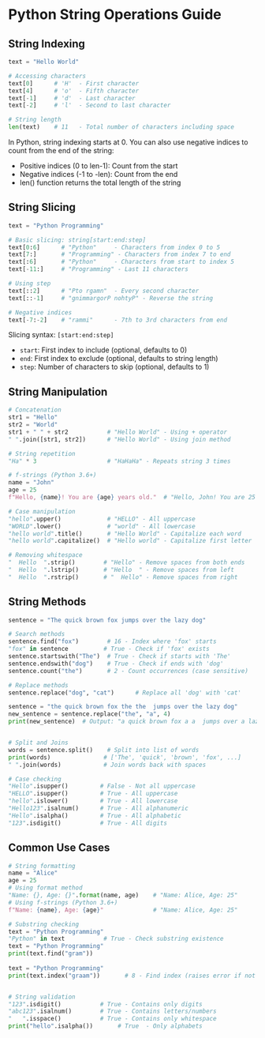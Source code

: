 # Python String Operations Guide

## String Indexing
```python
text = "Hello World"

# Accessing characters
text[0]      # 'H'  - First character
text[4]      # 'o'  - Fifth character
text[-1]     # 'd'  - Last character
text[-2]     # 'l'  - Second to last character

# String length
len(text)    # 11   - Total number of characters including space
```

In Python, string indexing starts at 0. You can also use negative indices to count from the end of the string:
- Positive indices (0 to len-1): Count from the start
- Negative indices (-1 to -len): Count from the end
- len() function returns the total length of the string

## String Slicing
```python
text = "Python Programming"

# Basic slicing: string[start:end:step]
text[0:6]      # "Python"     - Characters from index 0 to 5
text[7:]       # "Programming" - Characters from index 7 to end
text[:6]       # "Python"     - Characters from start to index 5
text[-11:]     # "Programming" - Last 11 characters

# Using step
text[::2]      # "Pto rgamn"  - Every second character
text[::-1]     # "gnimmargorP nohtyP" - Reverse the string

# Negative indices
text[-7:-2]    # "rammi"      - 7th to 3rd characters from end
```

Slicing syntax: `[start:end:step]`
- `start`: First index to include (optional, defaults to 0)
- `end`: First index to exclude (optional, defaults to string length)
- `step`: Number of characters to skip (optional, defaults to 1)

## String Manipulation
```python
# Concatenation
str1 = "Hello"
str2 = "World"
str1 + " " + str2           # "Hello World" - Using + operator
" ".join([str1, str2])      # "Hello World" - Using join method

# String repetition
"Ha" * 3                    # "HaHaHa" - Repeats string 3 times

# f-strings (Python 3.6+)
name = "John"
age = 25
f"Hello, {name}! You are {age} years old."  # "Hello, John! You are 25 years old."

# Case manipulation
"hello".upper()             # "HELLO" - All uppercase
"WORLD".lower()             # "world" - All lowercase
"hello world".title()       # "Hello World" - Capitalize each word
"hello world".capitalize()  # "Hello world" - Capitalize first letter

# Removing whitespace
"  Hello  ".strip()        # "Hello" - Remove spaces from both ends
"  Hello  ".lstrip()       # "Hello  " - Remove spaces from left
"  Hello  ".rstrip()       # "  Hello" - Remove spaces from right
```

## String Methods
```python
sentence = "The quick brown fox jumps over the lazy dog"

# Search methods
sentence.find("fox")        # 16 - Index where 'fox' starts
"fox" in sentence          # True - Check if 'fox' exists
sentence.startswith("The")  # True - Check if starts with 'The'
sentence.endswith("dog")    # True - Check if ends with 'dog'
sentence.count("the")       # 2 - Count occurrences (case sensitive)

# Replace methods
sentence.replace("dog", "cat")      # Replace all 'dog' with 'cat'

sentence = "the quick brown fox the the  jumps over the lazy dog"
new_sentence = sentence.replace("the", "a", 4)
print(new_sentence)  # Output: "a quick brown fox a a  jumps over a lazy dog


# Split and Joins
words = sentence.split()    # Split into list of words
print(words)               # ['The', 'quick', 'brown', 'fox', ...]
" ".join(words)            # Join words back with spaces

# Case checking
"Hello".isupper()         # False - Not all uppercase
"HELLO".isupper()         # True - All uppercase
"hello".islower()         # True - All lowercase
"Hello123".isalnum()      # True - All alphanumeric
"Hello".isalpha()         # True - All alphabetic
"123".isdigit()           # True - All digits

```

## Common Use Cases
```python
# String formatting
name = "Alice"
age = 25
# Using format method
"Name: {}, Age: {}".format(name, age)    # "Name: Alice, Age: 25"
# Using f-strings (Python 3.6+)
f"Name: {name}, Age: {age}"              # "Name: Alice, Age: 25"

# Substring checking
text = "Python Programming"
"Python" in text           # True - Check substring existence
text = "Python Programming"
print(text.find("gram"))       
        
text = "Python Programming"
print(text.index("graam"))       # 8 - Find index (raises error if not found)


# String validation
"123".isdigit()           # True - Contains only digits
"abc123".isalnum()        # True - Contains letters/numbers
"   ".isspace()           # True - Contains only whitespace
print("hello".isalpha())       # True  - Only alphabets

```
